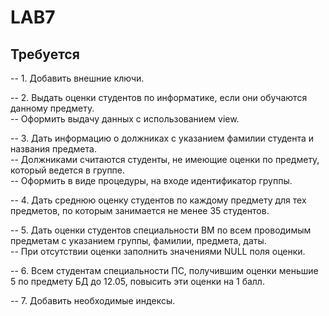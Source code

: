 #  LAB7
##  Требуется
-- 1. Добавить внешние ключи.

-- 2. Выдать оценки студентов по информатике, если они обучаются данному предмету.\
-- Оформить выдачу данных с использованием view.

-- 3. Дать информацию о должниках с указанием фамилии студента и названия предмета.\
-- Должниками считаются студенты, не имеющие оценки по предмету, который ведется в группе.\
-- Оформить в виде процедуры, на входе идентификатор группы.

-- 4. Дать среднюю оценку студентов по каждому предмету для тех предметов, по которым занимается не менее 35 студентов.

-- 5. Дать оценки студентов специальности ВМ по всем проводимым предметам с указанием группы, фамилии, предмета, даты.\
-- При отсутствии оценки заполнить значениями NULL поля оценки.

-- 6. Всем студентам специальности ПС, получившим оценки меньшие 5 по предмету БД до 12.05, повысить эти оценки на 1 балл.

-- 7. Добавить необходимые индексы.
